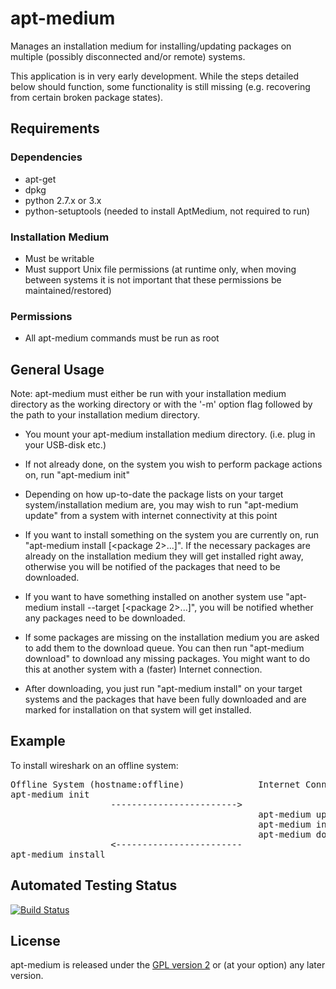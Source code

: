 # apt-medium
Manages an installation medium for installing/updating packages on multiple (possibly disconnected and/or remote) systems.

This application is in very early development. While the steps detailed below should function, some functionality is still missing (e.g. recovering from certain broken package states).
## Requirements
### Dependencies
- apt-get
- dpkg
- python 2.7.x or 3.x
- python-setuptools (needed to install AptMedium, not required to run)
### Installation Medium
- Must be writable
- Must support Unix file permissions (at runtime only, when moving between systems it is not important that these permissions be maintained/restored)
### Permissions
- All apt-medium commands must be run as root

## General Usage
Note: apt-medium must either be run with your installation medium directory as the working directory or with the '-m' option flag followed by the path to your installation medium directory.

* You mount your apt-medium installation medium directory. (i.e. plug in your USB-disk etc.)

* If not already done, on the system you wish to perform package actions on, run "apt-medium init"

* Depending on how up-to-date the package lists on your target system/installation medium are, you may wish to run "apt-medium update" from a system with internet connectivity at this point

* If you want to install something on the system you are currently on, run "apt-medium install <package> [<package 2>...]". If the necessary packages are already on the installation medium they will get installed right away, otherwise you will be notified of the packages that need to be downloaded.
   
* If you want to have something installed on another system use "apt-medium install --target <hostname> <package> [<package 2>...]", you will be notified whether any packages need to be downloaded.

* If some packages are missing on the installation medium you are asked to add them to the download queue. You can then run "apt-medium download" to download any missing packages. You might want to do this at another system with a (faster) Internet connection.

* After downloading, you just run "apt-medium install" on your target systems and the packages that have been fully downloaded and are marked for installation on that system will get installed.

## Example
To install wireshark on an offline system:
<pre>
Offline System (hostname:offline)              Internet Connected System
apt-medium init
                   ------------------------>
                                               apt-medium update
                                               apt-medium install --target offline wireshark
                                               apt-medium download
                   <------------------------
apt-medium install
</pre>
## Automated Testing Status
[![Build Status](https://github.com/haveagr8day/AptMedium/actions/workflows/apt-medium.yml/badge.svg?branch=master)](https://github.com/haveagr8day/AptMedium/actions/workflows/apt-medium.yml)

## License
apt-medium is released under the [GPL version 2](https://opensource.org/licenses/GPL-2.0) or (at your option) any later version.
